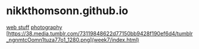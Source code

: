 nikkthomsonn.github.io
==========================
[web stuff](week31/index.html)
[photography](week32/index.html)
[https://38.media.tumblr.com/73119848622d77150bb9428f190ef6d4/tumblr_ngnmtcOomn1tuza77o1_1280.png](week7/index.html)
